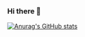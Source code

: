### Hi there 👋

[![Anurag's GitHub stats](https://github-readme-stats.vercel.app/api?username=Bug-codergb&count_private=true)](https://github.com/anuraghazra/github-readme-stats)
<!--
**Bug-codergb/Bug-codergb** is a ✨ _special_ ✨ repository because its `README.md` (this file) appears on your GitHub profile.

Here are some ideas to get you started:

- 🔭 I’m currently working on ...
- 🌱 I’m currently learning ...
- 👯 I’m looking to collaborate on ...
- 🤔 I’m looking for help with ...
- 💬 Ask me about ...
- 📫 How to reach me: ...
- 😄 Pronouns: ...
- ⚡ Fun fact: ...
-->
